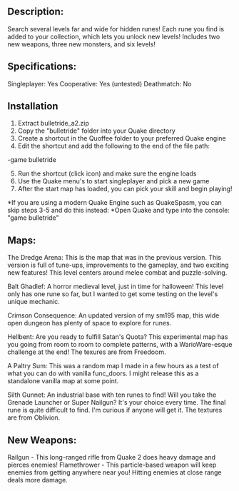 Description:
------------
Search several levels far and wide for hidden runes! Each rune you find is added to your collection, which lets you unlock new levels! Includes two new weapons, three new monsters, and six levels!

Specifications:
------
Singleplayer: Yes
Cooperative: Yes (untested)
Deathmatch: No

Installation
------------
1) Extract bulletride_a2.zip
2) Copy the "bulletride" folder into your Quake directory
3) Create a shortcut in the Quoffee folder to your preferred Quake engine
4) Edit the shortcut and add the following to the end of the file path:

 -game bulletride

5) Run the shortcut (click icon) and make sure the engine loads
6) Use the Quake menu's to start singleplayer and pick a new game
7) After the start map has loaded, you can pick your skill and begin playing!

*If you are using a modern Quake Engine such as QuakeSpasm, you can skip steps 3-5 and do this instead:
*Open Quake and type into the console: "game bulletride"

Maps:
-----
The Dredge Arena:
This is the map that was in the previous version. This version is full of tune-ups, improvements to the gameplay, and two exciting new features! This level centers around melee combat and puzzle-solving.

Balt Ghadlef:
A horror medieval level, just in time for halloween! This level only has one rune so far, but I wanted to get some testing on the level's unique mechanic.

Crimson Consequence:
An updated version of my sm195 map, this wide open dungeon has plenty of space to explore for runes.

Hellbent:
Are you ready to fulfill Satan's Quota? This experimental map has you going from room to room to complete patterns, with a WarioWare-esque challenge at the end! The texures are from Freedoom.

A Paltry Sum:
This was a random map I made in a few hours as a test of what you can do with vanilla func_doors. I might release this as a standalone vanilla map at some point.

Silth Gunnet:
An industrial base with ten runes to find! Will you take the Grenade Launcher or Super Nailgun? It's your choice every time. The final rune is quite difficult to find. I'm curious if anyone will get it. The textures are from Oblivion.

New Weapons:
------------
Railgun - This long-ranged rifle from Quake 2 does heavy damage and pierces enemies!
Flamethrower - This particle-based weapon will keep enemies from getting anywhere near you! Hitting enemies at close range deals more damage.







